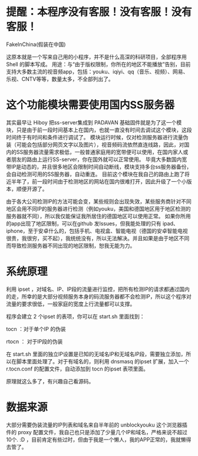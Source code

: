 # 提醒：本程序没有客服！没有客服！没有客服！

FakeInChina(假装在中国) 


这原本就是一个写来自己用的小程序，并不是什么高深的科研项目，全部程序用Shell 的脚本写成。
用途：与“由于版权限制，你所在的地区不能播放”告别，目前支持大多数主流的视音频app，包括：youku、iqiyi、qq（音乐、视频）、网易、乐视、CNTV等等，数量太多，不全部列出了。
# 这个功能模块需要使用国内SS服务器
其实最早让 Hiboy 把ss-server集成到 PADAVAN 基础固件就是为了这一个模块，只是由于前一段时间基本上在国内，也就一直没有时间去调试这个模块，这段时间终于有时间和条件进行调试了。
模块运行时候，仅对检测服务器进行流量伪装（可能会包括部分网页文字以及图片），视音频码流依然直连线路，因此，对国内的SS服务器流量需求极低，一般普通家庭用的宽带便可以使用，在国内家人或者朋友的路由上运行SS-server，你在国外就可以正常使用。
毕竟大多数国内宽带IP是动态的，并且很多地区会限制时间自动断线，模块支持多台ss服务器备份，会自动检测可用的SS服务器，自动重连。
目前这个模块在我自己的路由上跑了将近半年了，前一段时间由于检测地区的网站在国内很难打开，因此升级了一个小版本，顺便开源了。

由于各大公司检测IP的方法可能会变，某些规则会出现失效，某些服务商针对不同地区会用不同IP的服务器进行检测（例如youku，美国和德国地区用于地区检测的服务器就不同），所以我仅能保证我所居住的德国地区可以使用正常。
如果你所用的app出现了地区限制，可以在github 发Issues，但我能处理的只有 ipad、iphone，至于安卓什么的，包括手机、电视盒、智能电视（德国的安卓智能电视很贵，我很穷，买不起），我统统没有，所以无法解决。并且如果是由于地区不同而导致检测服务器不同出现的地区限制，恕我无能为力。

# 系统原理

利用 ipset ，对域名、IP、IP段的流量进行监控，把所有检测IP的请求都通过国内的走，所幸的是大部分视频服务本身的码流服务器都不会检测IP，所以这个程序对流量的要求很低，一般家庭的宽度上行流量都可以支撑。

程序会建立 2 个ipset 的表项，你可以在 start.sh 里面找到：

tocn ：对于单个IP 的伪装

rtocn ： 对于IP段的伪装

在 start.sh 里面的独立IP设置是已知的无域名IP和无域名IP段，需要独立添加，所以在脚本里面处理了。对于有域名的，则利用 dnsmasq 的ipset 扩展，加入一个 r.tocn.conf 的配置文件，自动添加到 tocn 的ipset 表项里面。

原理就这么多了，有兴趣自己看源码。

# 数据来源

大部分需要伪装流量的IP列表和域名来自半年前的 unblockyouku 这个浏览器插件的 proxy 配置文件，我自己也只是添加了少量几个IP和域名，严格来说不超过10个. :D ，目前肯定有些过时，但由于我是一个懒人，我的APP正常的，我就懒得去管了。
